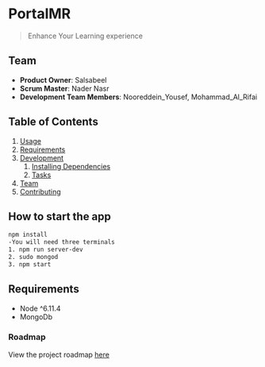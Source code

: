 # PortalMR

> Enhance Your Learning experience

## Team

  - __Product Owner__: Salsabeel
  - __Scrum Master__: Nader Nasr
  - __Development Team Members__: Nooreddein_Yousef, Mohammad_Al_Rifai

## Table of Contents

1. [Usage](#Usage)
1. [Requirements](#requirements)
1. [Development](#development)
    1. [Installing Dependencies](#installing-dependencies)
    1. [Tasks](#tasks)
1. [Team](#team)
1. [Contributing](#contributing)

## How to start the app

```sh
npm install
-You will need three terminals
1. npm run server-dev
2. sudo mongod
3. npm start
```

## Requirements

- Node ^6.11.4
- MongoDb

### Roadmap

View the project roadmap [here](https://waffle.io/GettCreative/Portal)
